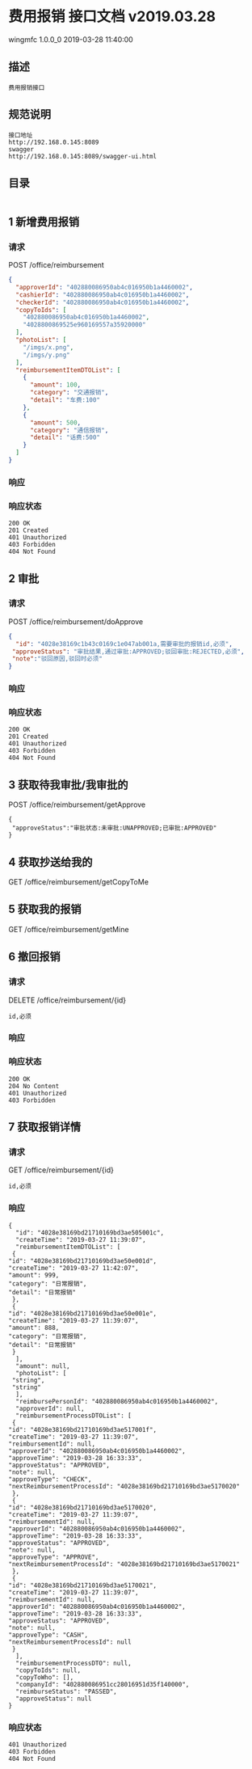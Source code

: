 # 费用报销 接口文档 v2019.03.28
wingmfc 1.0.0_0
2019-03-28 11:40:00
## 描述
```
费用报销接口
```
## 规范说明
```
接口地址
http://192.168.0.145:8089
swagger
http://192.168.0.145:8089/swagger-ui.html
```
## 目录
```
```
## 1 新增费用报销
### 请求
POST /office/reimbursement
```JSON
{
  "approverId": "402880086950ab4c016950b1a4460002",
  "cashierId": "402880086950ab4c016950b1a4460002",
  "checkerId": "402880086950ab4c016950b1a4460002",
  "copyToIds": [
    "402880086950ab4c016950b1a4460002",
    "4028800869525e960169557a35920000"
  ],
  "photoList": [
    "/imgs/x.png",
    "/imgs/y.png"
  ],
  "reimbursementItemDTOList": [
    {
      "amount": 100,
      "category": "交通报销",
      "detail": "车费:100"
    },
    {
      "amount": 500,
      "category": "通信报销",
      "detail": "话费:500"
    }
  ]
}
```
### 响应
### 响应状态
```
200 OK
201 Created
401 Unauthorized
403 Forbidden
404 Not Found
```
## 2 审批
### 请求
POST /office/reimbursement/doApprove
```JSON
{
  "id": "4028e38169c1b43c0169c1e047ab001a,需要审批的报销id,必须",
 "approveStatus": "审批结果,通过审批:APPROVED;驳回审批:REJECTED,必须",
 "note":"驳回原因,驳回时必须"
}
```
### 响应
### 响应状态
```
200 OK
201 Created
401 Unauthorized
403 Forbidden
404 Not Found
```
## 3 获取待我审批/我审批的
POST /office/reimbursement/getApprove
```
{
 "approveStatus":"审批状态:未审批:UNAPPROVED;已审批:APPROVED"
}
```
## 4 获取抄送给我的
GET /office/reimbursement/getCopyToMe
## 5 获取我的报销
GET /office/reimbursement/getMine
## 6 撤回报销
### 请求
DELETE /office/reimbursement/{id}
```
id,必须
```
### 响应
### 响应状态
```
200 OK
204 No Content
401 Unauthorized
403 Forbidden
```
## 7 获取报销详情
### 请求
GET /office/reimbursement/{id}
```
id,必须
```
### 响应
```
{
  "id": "4028e38169bd21710169bd3ae505001c",
  "createTime": "2019-03-27 11:39:07",
  "reimbursementItemDTOList": [
 {
"id": "4028e38169bd21710169bd3ae50e001d",
"createTime": "2019-03-27 11:42:07",
"amount": 999,
"category": "日常报销",
"detail": "日常报销"
 },
 {
"id": "4028e38169bd21710169bd3ae50e001e",
"createTime": "2019-03-27 11:39:07",
"amount": 888,
"category": "日常报销",
"detail": "日常报销"
 }
  ],
  "amount": null,
  "photoList": [
 "string",
 "string"
  ],
  "reimbursePersonId": "402880086950ab4c016950b1a4460002",
  "approverId": null,
  "reimbursementProcessDTOList": [
 {
"id": "4028e38169bd21710169bd3ae517001f",
"createTime": "2019-03-27 11:39:07",
"reimbursementId": null,
"approverId": "402880086950ab4c016950b1a4460002",
"approveTime": "2019-03-28 16:33:33",
"approveStatus": "APPROVED",
"note": null,
"approveType": "CHECK",
"nextReimbursementProcessId": "4028e38169bd21710169bd3ae5170020"
 },
 {
"id": "4028e38169bd21710169bd3ae5170020",
"createTime": "2019-03-27 11:39:07",
"reimbursementId": null,
"approverId": "402880086950ab4c016950b1a4460002",
"approveTime": "2019-03-28 16:33:33",
"approveStatus": "APPROVED",
"note": null,
"approveType": "APPROVE",
"nextReimbursementProcessId": "4028e38169bd21710169bd3ae5170021"
 },
 {
"id": "4028e38169bd21710169bd3ae5170021",
"createTime": "2019-03-27 11:39:07",
"reimbursementId": null,
"approverId": "402880086950ab4c016950b1a4460002",
"approveTime": "2019-03-28 16:33:33",
"approveStatus": "APPROVED",
"note": null,
"approveType": "CASH",
"nextReimbursementProcessId": null
 }
  ],
  "reimbursementProcessDTO": null,
  "copyToIds": null,
  "copyToWho": [],
  "companyId": "402880086951cc28016951d35f140000",
  "reimburseStatus": "PASSED",
  "approveStatus": null
}
```
### 响应状态
```
401 Unauthorized
403 Forbidden
404 Not Found
```